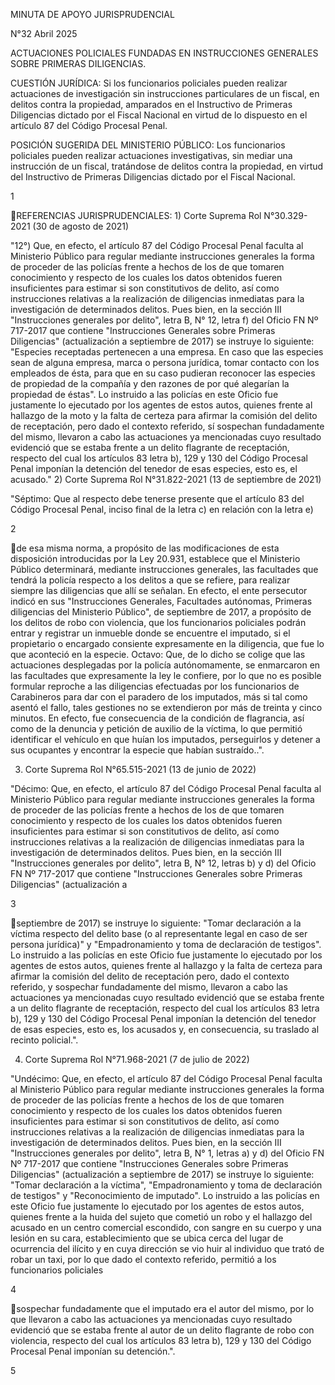 MINUTA DE APOYO JURISPRUDENCIAL

N°32 Abril 2025

ACTUACIONES POLICIALES FUNDADAS EN INSTRUCCIONES GENERALES SOBRE
PRIMERAS DILIGENCIAS.

CUESTIÓN JURÍDICA: Si los funcionarios policiales pueden realizar
actuaciones de investigación sin instrucciones particulares de un
fiscal, en delitos contra la propiedad, amparados en el Instructivo de
Primeras Diligencias dictado por el Fiscal Nacional en virtud de lo
dispuesto en el artículo 87 del Código Procesal Penal.

POSICIÓN SUGERIDA DEL MINISTERIO PÚBLICO: Los funcionarios policiales
pueden realizar actuaciones investigativas, sin mediar una instrucción
de un fiscal, tratándose de delitos contra la propiedad, en virtud del
Instructivo de Primeras Diligencias dictado por el Fiscal Nacional.

1

REFERENCIAS JURISPRUDENCIALES: 1) Corte Suprema Rol N°30.329-2021 (30 de
agosto de 2021)

"12°) Que, en efecto, el artículo 87 del Código Procesal Penal faculta
al Ministerio Público para regular mediante instrucciones generales la
forma de proceder de las policías frente a hechos de los de que tomaren
conocimiento y respecto de los cuales los datos obtenidos fueren
insuficientes para estimar si son constitutivos de delito, así como
instrucciones relativas a la realización de diligencias inmediatas para
la investigación de determinados delitos. Pues bien, en la sección III
"Instrucciones generales por delito", letra B, N° 12, letra f) del
Oficio FN Nº 717-2017 que contiene "Instrucciones Generales sobre
Primeras Diligencias" (actualización a septiembre de 2017) se instruye
lo siguiente: "Especies receptadas pertenecen a una empresa. En caso que
las especies sean de alguna empresa, marca o persona jurídica, tomar
contacto con los empleados de ésta, para que en su caso pudieran
reconocer las especies de propiedad de la compañía y den razones de por
qué alegarían la propiedad de éstas". Lo instruido a las policías en
este Oficio fue justamente lo ejecutado por los agentes de estos autos,
quienes frente al hallazgo de la moto y la falta de certeza para afirmar
la comisión del delito de receptación, pero dado el contexto referido,
sí sospechan fundadamente del mismo, llevaron a cabo las actuaciones ya
mencionadas cuyo resultado evidenció que se estaba frente a un delito
flagrante de receptación, respecto del cual los artículos 83 letra b),
129 y 130 del Código Procesal Penal imponían la detención del tenedor de
esas especies, esto es, el acusado." 2) Corte Suprema Rol N°31.822-2021
(13 de septiembre de 2021)

"Séptimo: Que al respecto debe tenerse presente que el artículo 83 del
Código Procesal Penal, inciso final de la letra c) en relación con la
letra e)

2

de esa misma norma, a propósito de las modificaciones de esta
disposición introducidas por la Ley 20.931, establece que el Ministerio
Público determinará, mediante instrucciones generales, las facultades
que tendrá la policía respecto a los delitos a que se refiere, para
realizar siempre las diligencias que allí se señalan. En efecto, el ente
persecutor indicó en sus "Instrucciones Generales, Facultades autónomas,
Primeras diligencias del Ministerio Público", de septiembre de 2017, a
propósito de los delitos de robo con violencia, que los funcionarios
policiales podrán entrar y registrar un inmueble donde se encuentre el
imputado, si el propietario o encargado consiente expresamente en la
diligencia, que fue lo que aconteció en la especie. Octavo: Que, de lo
dicho se colige que las actuaciones desplegadas por la policía
autónomamente, se enmarcaron en las facultades que expresamente la ley
le confiere, por lo que no es posible formular reproche a las
diligencias efectuadas por los funcionarios de Carabineros para dar con
el paradero de los imputados, más si tal como asentó el fallo, tales
gestiones no se extendieron por más de treinta y cinco minutos. En
efecto, fue consecuencia de la condición de flagrancia, así como de la
denuncia y petición de auxilio de la víctima, lo que permitió
identificar el vehículo en que huían los imputados, perseguirlos y
detener a sus ocupantes y encontrar la especie que habían sustraído..".

3)  Corte Suprema Rol N°65.515-2021 (13 de junio de 2022)

"Décimo: Que, en efecto, el artículo 87 del Código Procesal Penal
faculta al Ministerio Público para regular mediante instrucciones
generales la forma de proceder de las policías frente a hechos de los de
que tomaren conocimiento y respecto de los cuales los datos obtenidos
fueren insuficientes para estimar si son constitutivos de delito, así
como instrucciones relativas a la realización de diligencias inmediatas
para la investigación de determinados delitos. Pues bien, en la sección
III "Instrucciones generales por delito", letra B, N° 12, letras b) y d)
del Oficio FN Nº 717-2017 que contiene "Instrucciones Generales sobre
Primeras Diligencias" (actualización a

3

septiembre de 2017) se instruye lo siguiente: "Tomar declaración a la
víctima respecto del delito base (o al representante legal en caso de
ser persona jurídica)" y "Empadronamiento y toma de declaración de
testigos". Lo instruido a las policías en este Oficio fue justamente lo
ejecutado por los agentes de estos autos, quienes frente al hallazgo y
la falta de certeza para afirmar la comisión del delito de receptación
pero, dado el contexto referido, y sospechar fundadamente del mismo,
llevaron a cabo las actuaciones ya mencionadas cuyo resultado evidenció
que se estaba frente a un delito flagrante de receptación, respecto del
cual los artículos 83 letra b), 129 y 130 del Código Procesal Penal
imponían la detención del tenedor de esas especies, esto es, los
acusados y, en consecuencia, su traslado al recinto policial.".

4)  Corte Suprema Rol N°71.968-2021 (7 de julio de 2022)

"Undécimo: Que, en efecto, el artículo 87 del Código Procesal Penal
faculta al Ministerio Público para regular mediante instrucciones
generales la forma de proceder de las policías frente a hechos de los de
que tomaren conocimiento y respecto de los cuales los datos obtenidos
fueren insuficientes para estimar si son constitutivos de delito, así
como instrucciones relativas a la realización de diligencias inmediatas
para la investigación de determinados delitos. Pues bien, en la sección
III "Instrucciones generales por delito", letra B, N° 1, letras a) y d)
del Oficio FN Nº 717-2017 que contiene "Instrucciones Generales sobre
Primeras Diligencias" (actualización a septiembre de 2017) se instruye
lo siguiente: "Tomar declaración a la víctima", "Empadronamiento y toma
de declaración de testigos" y "Reconocimiento de imputado". Lo instruido
a las policías en este Oficio fue justamente lo ejecutado por los
agentes de estos autos, quienes frente a la huida del sujeto que cometió
un robo y el hallazgo del acusado en un centro comercial escondido, con
sangre en su cuerpo y una lesión en su cara, establecimiento que se
ubica cerca del lugar de ocurrencia del ilícito y en cuya dirección se
vio huir al individuo que trató de robar un taxi, por lo que dado el
contexto referido, permitió a los funcionarios policiales

4

sospechar fundadamente que el imputado era el autor del mismo, por lo
que llevaron a cabo las actuaciones ya mencionadas cuyo resultado
evidenció que se estaba frente al autor de un delito flagrante de robo
con violencia, respecto del cual los artículos 83 letra b), 129 y 130
del Código Procesal Penal imponían su detención.".

5


